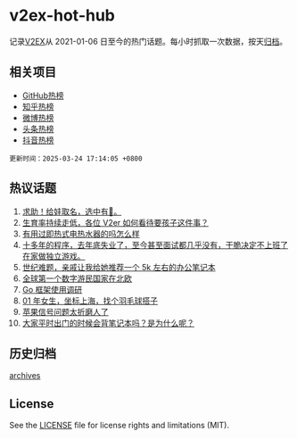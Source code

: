 # v2ex-hot-hub

 记录[V2EX](https://www.v2ex.com/)从 2021-01-06 日至今的热门话题。每小时抓取一次数据，按天[归档](archives)。
 
 ## 相关项目

- [GitHub热榜](https://github.com/lonnyzhang423/github-hot-hub)
- [知乎热榜](https://github.com/lonnyzhang423/zhihu-hot-hub)
- [微博热榜](https://github.com/lonnyzhang423/weibo-hot-hub)
- [头条热榜](https://github.com/lonnyzhang423/toutiao-hot-hub)
- [抖音热榜](https://github.com/lonnyzhang423/douyin-hot-hub)


 `更新时间：2025-03-24 17:14:05 +0800`

## 热议话题

1. [求助！给娃取名，选中有🧧。](https://www.v2ex.com/t/1120596)
1. [生育率持续走低，各位 V2er 如何看待要孩子这件事？](https://www.v2ex.com/t/1120585)
1. [有用过即热式电热水器的吗怎么样](https://www.v2ex.com/t/1120543)
1. [十多年的程序，去年底失业了，至今甚至面试都几乎没有，干脆决定不上班了在家做独立游戏。](https://www.v2ex.com/t/1120556)
1. [世纪难题，亲戚让我给她推荐一个 5k 左右的办公笔记本](https://www.v2ex.com/t/1120611)
1. [全球第一个数字游民国家在北欧](https://www.v2ex.com/t/1120486)
1. [Go 框架使用调研](https://www.v2ex.com/t/1120679)
1. [01 年女生，坐标上海，找个羽毛球搭子](https://www.v2ex.com/t/1120504)
1. [苹果信号问题太折磨人了](https://www.v2ex.com/t/1120615)
1. [大家平时出门的时候会背笔记本吗？是为什么呢？](https://www.v2ex.com/t/1120572)

## 历史归档

[archives](archives)

## License

See the [LICENSE](LICENSE) file for license rights and limitations (MIT).
